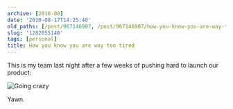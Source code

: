 ```yaml
---
archive: [2010-08]
date: '2010-08-17T14:25:40'
old_paths: [/post/967146907, /post/967146907/how-you-know-you-are-way-too-tired]
slug: '1282055140'
tags: [personal]
title: How you know you are way too tired
---
```


This is my team last night after a few weeks of pushing hard to launch our
product:

![Going crazy][1]

Yawn.

[1]: 1.jpg

